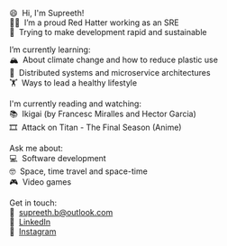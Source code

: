 😄&nbsp;  Hi, I'm Supreeth!    
👨‍💻&nbsp;  I’m a proud Red Hatter working as an SRE         
🌈&nbsp;  Trying to make development rapid and sustainable        
  
I’m currently learning:  
🏔️&nbsp;  About climate change and how to reduce plastic use   
🚀&nbsp;  Distributed systems and microservice architectures  
🏋️&nbsp;  Ways to lead a healthy lifestyle  

I'm currently reading and watching:  
📚&nbsp;  Ikigai (by Francesc Miralles and Hector Garcia)  
🎞️&nbsp;  Attack on Titan - The Final Season (Anime)  

Ask me about:  
💻&nbsp;  Software development  
🤓&nbsp;  Space, time travel and space-time  
🎮&nbsp;  Video games  
  
Get in touch:  
💌&nbsp;  supreeth.b@outlook.com    
💼&nbsp;  [LinkedIn](https://www.linkedin.com/in/supreeth-b/)    
📸&nbsp;  [Instagram](https://www.instagram.com/iam.supreeth/)    
